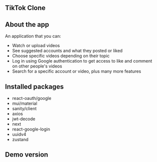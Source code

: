 ## TikTok Clone

## About the app

An application that you can:
- Watch or upload videos
- See suggested accounts and what they posted or liked
- Choose specific videos depending on their topic
- Log in using Google authentication to get access to like and comment on other people's videos
- Search for a specific account or video, plus many more features

## Installed packages

- react-oauth/google
- mui/material
- sanity/client
- axios
- jwt-decode
- next
- react-google-login
- uuidv4
- zustand

## Demo version